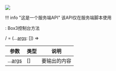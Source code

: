 <a href="https://github.com/qndm"><img src="https://img.shields.io/badge/%E8%B4%A1%E7%8C%AE%E8%80%85-qndm-blue"></img></a>

!!! info "这是一个服务端API"
    该API仅在服务端脚本使用

:   Box3控制台方法

[](Box3LoggerMethod) / [](GameLoggerMethod) = (...[args](arg): [](any)[]) => [](void)

| 参数 | 类型 | 说明 |
| - | - | - |
| ...[args](arg) | [](any)[] | 要输出的内容 |